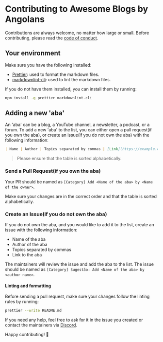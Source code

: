 # Contributing to Awesome Blogs by Angolans

Contributions are always welcome, no matter how large or small. Before contributing, please read the [code of conduct](./CODE_OF_CONDUCT.md).

## Your environment

Make sure you have the following installed:

- [Prettier](https://www.npmjs.com/package/prettier): used to format the markdown files.
- [markdownlint-cli](https://www.npmjs.com/package/markdownlint-cli): used to lint the markdown files.

If you do not have them installed, you can install them by running:

```bash
npm install -g prettier markdownlint-cli
```

## Adding a new 'aba'

An 'aba' can be a blog, a YouTube channel, a newsletter, a podcast, or a forum.
To add a new 'aba' to the list, you can either open a pull request(if you own the aba),
or create an issue(if you do not own the aba) with the following information:

```markdown
| Name | Author | Topics separated by commas | [Link](https://example.com) |
```

> Please ensure that the table is sorted alphabetically.

### Send a Pull Request(if you own the aba)

Your PR should be named as `[Category] Add <Name of the aba> by <Name of the owner>`.

Make sure your changes are in the correct order and that the table is sorted alphabetically.

### Create an Issue(if you do not own the aba)

If you do not own the aba, and you would like to add it to the list, create an issue with the following information:

- Name of the aba
- Author of the aba
- Topics separated by commas
- Link to the aba

The maintainers will review the issue and add the aba to the list.
The issue should be named as `[Category] Sugestão: Add <Name of the aba> by <author name>`.

#### Linting and formatting

Before sending a pull request, make sure your changes follow the linting rules by running:

```bash
prettier --write README.md
```

If you need any help, feel free to ask for it in the issue you created or contact the maintainers via [Discord](https://linktr.ee/angolaosc).

Happy contributing! 🎉
